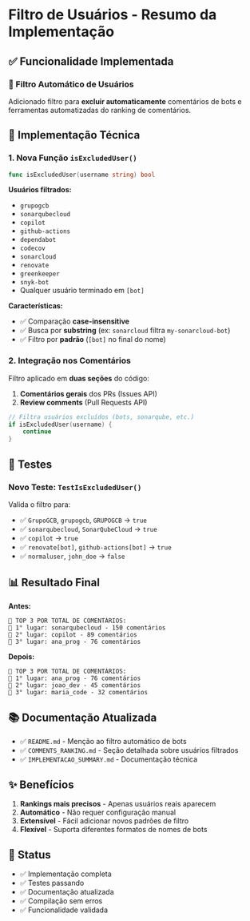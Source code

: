 # Filtro de Usuários - Resumo da Implementação

## ✅ Funcionalidade Implementada

### 🚫 Filtro Automático de Usuários

Adicionado filtro para **excluir automaticamente** comentários de bots e ferramentas automatizadas do ranking de comentários.

## 🔧 Implementação Técnica

### 1. Nova Função `isExcludedUser()`
```go
func isExcludedUser(username string) bool
```

**Usuários filtrados:**
- `grupogcb`
- `sonarqubecloud` 
- `copilot`
- `github-actions`
- `dependabot`
- `codecov`
- `sonarcloud`
- `renovate`
- `greenkeeper`
- `snyk-bot`
- Qualquer usuário terminado em `[bot]`

**Características:**
- ✅ Comparação **case-insensitive** 
- ✅ Busca por **substring** (ex: `sonarcloud` filtra `my-sonarcloud-bot`)
- ✅ Filtro por **padrão** (`[bot]` no final do nome)

### 2. Integração nos Comentários

Filtro aplicado em **duas seções** do código:
1. **Comentários gerais** dos PRs (Issues API)
2. **Review comments** (Pull Requests API)

```go
// Filtra usuários excluídos (bots, sonarqube, etc.)
if isExcludedUser(username) {
    continue
}
```

## 🧪 Testes

### Novo Teste: `TestIsExcludedUser()`

Valida o filtro para:
- ✅ `GrupoGCB`, `grupogcb`, `GRUPOGCB` → `true`
- ✅ `sonarqubecloud`, `SonarQubeCloud` → `true`
- ✅ `copilot` → `true`
- ✅ `renovate[bot]`, `github-actions[bot]` → `true`
- ✅ `normaluser`, `john_doe` → `false`

## 📊 Resultado Final

**Antes:**
```
💬 TOP 3 POR TOTAL DE COMENTÁRIOS:
🥇 1° lugar: sonarqubecloud - 150 comentários
🥈 2° lugar: copilot - 89 comentários  
🥉 3° lugar: ana_prog - 76 comentários
```

**Depois:**
```
💬 TOP 3 POR TOTAL DE COMENTÁRIOS:
🥇 1° lugar: ana_prog - 76 comentários
🥈 2° lugar: joao_dev - 45 comentários
🥉 3° lugar: maria_code - 32 comentários
```

## 📚 Documentação Atualizada

- ✅ `README.md` - Menção ao filtro automático de bots
- ✅ `COMMENTS_RANKING.md` - Seção detalhada sobre usuários filtrados
- ✅ `IMPLEMENTACAO_SUMMARY.md` - Documentação técnica

## ✨ Benefícios

1. **Rankings mais precisos** - Apenas usuários reais aparecem
2. **Automático** - Não requer configuração manual
3. **Extensível** - Fácil adicionar novos padrões de filtro
4. **Flexível** - Suporta diferentes formatos de nomes de bots

## 🎯 Status

- ✅ Implementação completa
- ✅ Testes passando
- ✅ Documentação atualizada
- ✅ Compilação sem erros
- ✅ Funcionalidade validada
